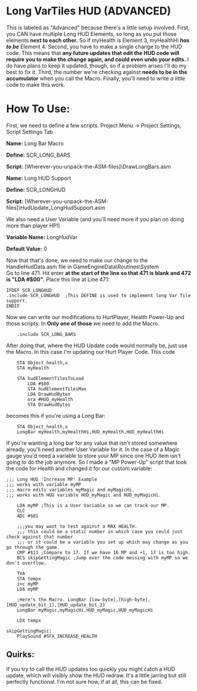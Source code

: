 # Long VarTiles HUD (ADVANCED)
This is labeled as "Advanced" because there's a little setup involved.
First, you CAN have multiple Long HUD Elements, so long as you put those elements **next to each other.**
So if myHealth is Element 3, myHealthHi ***_has to be_*** Element 4.
Second, you have to make a single change to the HUD code. This means that **any future updates that edit the HUD code will require you to make the change again, and could even undo your edits.**
I do have plans to keep it updated, though, so if a problem arises I'll do my best to fix it.
Third, the number we're checking against **needs to be in the accumulator** when you call the Macro.
Finally, you'll need to write *a little* code to make this work.

# How To Use:
First, we need to define a few scripts. Project Menu -> Project Settings, Script Settings Tab

**Name:** Long Bar Macro

**Define:** SCR_LONG_BARS

**Script:** [Wherever-you-unpack-the-ASM-files]\DrawLongBars.asm

**Name:** Long HUD Support

**Define:** SCR_LONGHUD

**Script:** [Wherever-you-unpack-the-ASM-files]\HudUpdate_LongHudSupport.asm

We also need a User Variable (and you'll need more if you plan on doing more than player HP!)

**Variable Name:** LongHudVar

**Default Value:** 0

Now that that's done, we need to make our change to the HandleHudData.asm file in GameEngineData\Routines\System\
Go to line 471. Hit enter **at the start of the line so that 471 is blank and 472 is "LDA #$00"**.
Place this line at Line 471:

```assembly
IFDEF SCR_LONGHUD
.include SCR_LONGHUD  ;This DEFINE is used to implement long Var Tile support.
ENDIF
```

Now we can write our modifications to HurtPlayer, Health Power-Up and those scripts:
In **Only one of those** we need to add the Macro.
```assembly
	.include SCR_LONG_BARS
```
After doing that, where the HUD Update code would normally be, just use the Macro. In this case I'm updating our Hurt Player Code.
This code
```assembly
	STA Object_health,x
	STA myHealth

	STA hudElementTilesToLoad
		LDA #$00
		STA hudElementTilesMax
		LDA DrawHudBytes
		ora #HUD_myHealth
		STA DrawHudBytes
```
becomes this if you're using a Long Bar:
```assembly
	STA Object_health,x
	LongBar myHealth,myHealthHi,HUD_myHealth,HUD_myHealthHi
```

If you're wanting a long bar for any value that isn't stored somewhere already, you'll need another User Variable for it. In the case of a Magic gauge you'd need a variable to store your MP since one HUD item isn't going to do the job anymore.
So I made a "MP Power-Up" script that took the code for Health and changed it for our custom variable:
```assembly
;;; Long HUD 'Increase MP' Example
;;; works with variable myMP
;;; macro edits variables myMagic and myMagicHi.
;;; works with HUD variable HUD_myMagic and HUD_myMagicHi.

	LDA myMP ;This is a User Variable so we can track our MP.
	CLC
	ADC #$01

	;;;you may want to test against a MAX HEALTH.
	;;; this could be a static number in which case you could just check against that number
	;;; or it could be a variable you set up which may change as you go through the game.
	CMP #$11 ;Compare to 17. If we have 16 MP and +1, 17 is too high.
	BCS skipGettingMagic ;Jump over the code messing with myMP so we don't overflow.
	
	TXA
	STA tempx
	inc myMP
	LDA myMP

	;Here's the Macro. LongBar [low-byte],[high-byte],[HUD_update_bit_1],[HUD_update_bit_2]
	LongBar myMagic,myMagicHi,HUD_myMagic,HUD_myMagicHi
	
	LDX tempx
	
skipGettingMagic:
	PlaySound #SFX_INCREASE_HEALTH
```

## Quirks:
If you try to call the HUD updates too quickly you might catch a HUD update, which will visibly show the HUD redraw. It's a little jarring but still perfectly functional. I'm not sure how, if at all, this can be fixed.
